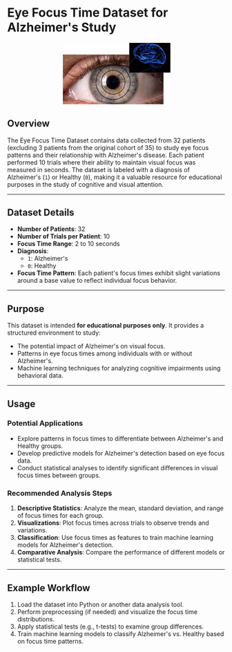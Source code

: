 # Eye Focus Time Dataset for Alzheimer's Study
<p align="center">
  <img src="eye-and-brain.webp" alt="eye-and-brain-image" width="50%"> 
</p>


## Overview

The Eye Focus Time Dataset contains data collected from 32 patients (excluding 3 patients from the original cohort of 35) to study eye focus patterns and their relationship with Alzheimer's disease. Each patient performed 10 trials where their ability to maintain visual focus was measured in seconds. The dataset is labeled with a diagnosis of Alzheimer's (`1`) or Healthy (`0`), making it a valuable resource for educational purposes in the study of cognitive and visual attention.

---

## Dataset Details

- **Number of Patients**: 32
- **Number of Trials per Patient**: 10
- **Focus Time Range**: 2 to 10 seconds
- **Diagnosis**:
  - `1`: Alzheimer's
  - `0`: Healthy
- **Focus Time Pattern**: Each patient's focus times exhibit slight variations around a base value to reflect individual focus behavior.

---

## Purpose

This dataset is intended **for educational purposes only**. It provides a structured environment to study:
- The potential impact of Alzheimer's on visual focus.
- Patterns in eye focus times among individuals with or without Alzheimer's.
- Machine learning techniques for analyzing cognitive impairments using behavioral data.

---

## Usage

### Potential Applications
- Explore patterns in focus times to differentiate between Alzheimer's and Healthy groups.
- Develop predictive models for Alzheimer's detection based on eye focus data.
- Conduct statistical analyses to identify significant differences in visual focus times between groups.

### Recommended Analysis Steps
1. **Descriptive Statistics**: Analyze the mean, standard deviation, and range of focus times for each group.
2. **Visualizations**: Plot focus times across trials to observe trends and variations.
3. **Classification**: Use focus times as features to train machine learning models for Alzheimer's detection.
4. **Comparative Analysis**: Compare the performance of different models or statistical tests.

---

## Example Workflow
1. Load the dataset into Python or another data analysis tool.
2. Perform preprocessing (if needed) and visualize the focus time distributions.
3. Apply statistical tests (e.g., t-tests) to examine group differences.
4. Train machine learning models to classify Alzheimer's vs. Healthy based on focus time patterns.

